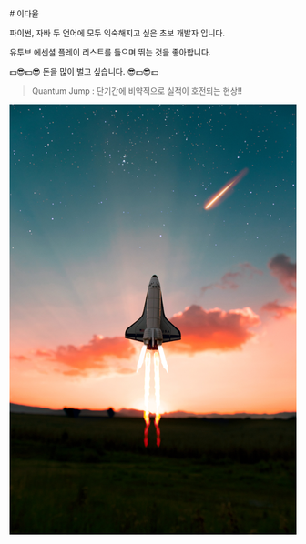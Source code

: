 <div style="center">
  # 이다율  
</div>



파이썬, 자바 두 언어에 모두 익숙해지고 싶은 초보 개발자 입니다. 

유투브 에센셜 플레이 리스트를 들으며 뛰는 것을 좋아합니다. 

💵😎💵😎 돈을 많이 벌고 싶습니다. 😎💵😎💵


> Quantum Jump : 단기간에 비약적으로 실적이 호전되는 현상!!

![image](./spaceship.jpg)










